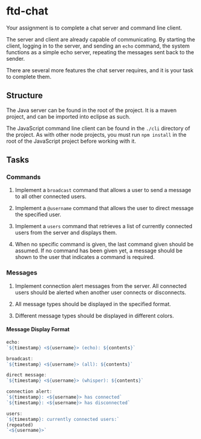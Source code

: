 ftd-chat
=========

Your assignment is to complete a chat server and command line client.

The server and client are already capable of communicating. By starting the client, logging in to the server, and sending an `echo` command, the system functions as a simple echo server, repeating the messages sent back to the sender.

There are several more features the chat server requires, and it is your task to complete them.

## Structure

The Java server can be found in the root of the project. It is a maven project, and can be imported into eclipse as such.

The JavaScript command line client can be found in the `./cli` directory of the project. As with other node projects, you must run `npm install` in the root of the JavaScript project before working with it.

## Tasks

### Commands

1. Implement a `broadcast` command that allows a user to send a message to all other connected users.

2. Implement a `@username` command that allows the user to direct message the specified user.

3. Implement a `users` command that retrieves a list of currently connected users from the server and displays them.

4. When no specific command is given, the last command given should be assumed. If no command has been given yet, a message should be shown to the user that indicates a command is required.

### Messages

1. Implement connection alert messages from the server. All connected users should be alerted when another user connects or disconnects.

2. All message types should be displayed in the specified format.

3. Different message types should be displayed in different colors.

#### Message Display Format

```javascript
echo:
`${timestamp} <${username}> (echo): ${contents}`

broadcast:
`${timestamp} <${username}> (all): ${contents}`

direct message:
`${timestamp} <${username}> (whisper): ${contents}`

connection alert:
`${timestamp}: <${username}> has connected`
`${timestamp}: <${username}> has disconnected`

users:
`${timestamp}: currently connected users:`
(repeated)
`<${username}>`
```

